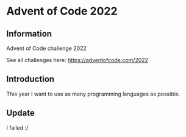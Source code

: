 # Advent of Code 2022

## Information

Advent of Code challenge 2022

See all challenges here: https://adventofcode.com/2022

## Introduction

This year I want to use as many programming languages as possible.

## Update

I failed :/